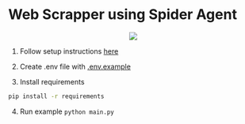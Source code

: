 # Web Scrapper using Spider Agent

<p align="center">
  <a href="https://docs.crewai.com/tools/pdfsearchtool"><img src="https://img.shields.io/badge/CrewAI-PDFSearchTool-blue" /></a>
</p>

1. Follow setup instructions [here](../../../README.md#getting-started)
2. Create .env file with [.env.example](./.env.example)

3. Install requirements

```bash
pip install -r requirements
```

4. Run example `python main.py`
